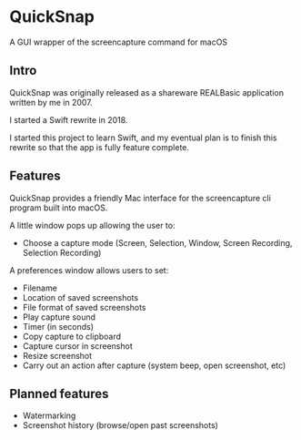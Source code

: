 # QuickSnap
A GUI wrapper of the screencapture command for macOS

## Intro
QuickSnap was originally released as a shareware REALBasic application written by me in 2007.

I started a Swift rewrite in 2018.

I started this project to learn Swift, and my eventual plan is to finish this rewrite so that the app is fully feature complete.

## Features

QuickSnap provides a friendly Mac interface for the screencapture cli program built into macOS.

A little window pops up allowing the user to:

- Choose a capture mode (Screen, Selection, Window, Screen Recording, Selection Recording)

A preferences window allows users to set:
- Filename
- Location of saved screenshots
- File format of saved screenshots
- Play capture sound 
- Timer (in seconds)
- Copy capture to clipboard
- Capture cursor in screenshot
- Resize screenshot
- Carry out an action after capture (system beep, open screenshot, etc)

## Planned features

- Watermarking
- Screenshot history (browse/open past screenshots)